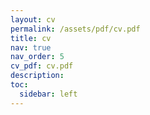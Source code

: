 ```yaml
---
layout: cv
permalink: /assets/pdf/cv.pdf
title: cv
nav: true
nav_order: 5
cv_pdf: cv.pdf
description: 
toc:
  sidebar: left
---
```

